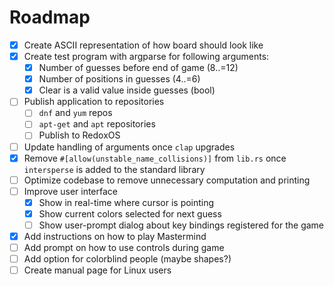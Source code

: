 # Roadmap

- [x] Create ASCII representation of how board should look like
- [x] Create test program with argparse for following arguments:
  - [x] Number of guesses before end of game (8..=12)
  - [x] Number of positions in guesses (4..=6)
  - [x] Clear is a valid value inside guesses (bool)
- [ ] Publish application to repositories
  - [ ] `dnf` and `yum` repos
  - [ ] `apt-get` and `apt` repositories
  - [ ] Publish to RedoxOS
- [ ] Update handling of arguments once `clap` upgrades
- [x] Remove `#[allow(unstable_name_collisions)]` from `lib.rs` once `intersperse` is added to the standard library
- [ ] Optimize codebase to remove unnecessary computation and printing
- [ ] Improve user interface
  - [x] Show in real-time where cursor is pointing
  - [x] Show current colors selected for next guess
  - [ ] Show user-prompt dialog about key bindings registered for the game
- [x] Add instructions on how to play Mastermind
- [ ] Add prompt on how to use controls during game
- [ ] Add option for colorblind people (maybe shapes?)
- [ ] Create manual page for Linux users

